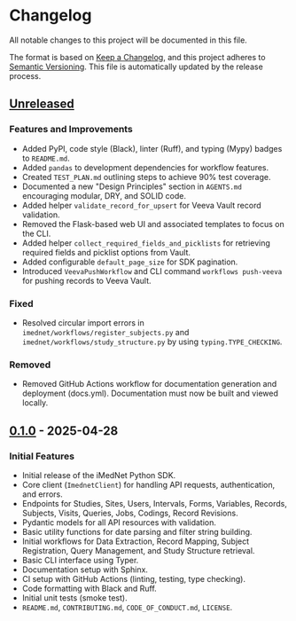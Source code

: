 # Changelog

All notable changes to this project will be documented in this file.

The format is based on [Keep a Changelog](https://keepachangelog.com/en/1.0.0/),
and this project adheres to [Semantic Versioning](https://semver.org/spec/v2.0.0.html).
This file is automatically updated by the release process.

## [Unreleased]

### Features and Improvements

- Added PyPI, code style (Black), linter (Ruff), and typing (Mypy) badges to `README.md`.
- Added `pandas` to development dependencies for workflow features.
- Created `TEST_PLAN.md` outlining steps to achieve 90% test coverage.
- Documented a new "Design Principles" section in `AGENTS.md` encouraging
  modular, DRY, and SOLID code.
- Added helper `validate_record_for_upsert` for Veeva Vault record validation.
- Removed the Flask-based web UI and associated templates to focus on the CLI.
- Added helper `collect_required_fields_and_picklists` for retrieving required
  fields and picklist options from Vault.
- Added configurable `default_page_size` for SDK pagination.
- Introduced `VeevaPushWorkflow` and CLI command `workflows push-veeva` for
  pushing records to Veeva Vault.

### Fixed

- Resolved circular import errors in `imednet/workflows/register_subjects.py` and `imednet/workflows/study_structure.py` by using `typing.TYPE_CHECKING`.

### Removed

- Removed GitHub Actions workflow for documentation generation and deployment (docs.yml). Documentation must now be built and viewed locally.

## [0.1.0] - 2025-04-28

### Initial Features

- Initial release of the iMedNet Python SDK.
- Core client (`ImednetClient`) for handling API requests, authentication, and errors.
- Endpoints for Studies, Sites, Users, Intervals, Forms, Variables, Records, Subjects, Visits, Queries, Jobs, Codings, Record Revisions.
- Pydantic models for all API resources with validation.
- Basic utility functions for date parsing and filter string building.
- Initial workflows for Data Extraction, Record Mapping, Subject Registration, Query Management, and Study Structure retrieval.
- Basic CLI interface using Typer.
- Documentation setup with Sphinx.
- CI setup with GitHub Actions (linting, testing, type checking).
- Code formatting with Black and Ruff.
- Initial unit tests (smoke test).
- `README.md`, `CONTRIBUTING.md`, `CODE_OF_CONDUCT.md`, `LICENSE`.

[Unreleased]: https://github.com/Bright-Research/imednet-python-sdk/compare/v0.1.0...HEAD
[0.1.0]: https://github.com/Bright-Research/imednet-python-sdk/releases/tag/v0.1.0
